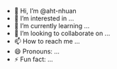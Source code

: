 - 👋 Hi, I’m @aht-nhuan
- 👀 I’m interested in ...
- 🌱 I’m currently learning ...
- 💞️ I’m looking to collaborate on ...
- 📫 How to reach me ...
- 😄 Pronouns: ...
- ⚡ Fun fact: ...

<!---
aht-nhuan/aht-nhuan is a ✨ special ✨ repository because its `README.md` (this file) appears on your GitHub profile.
You can click the Preview link to take a look at your changes.
--->
